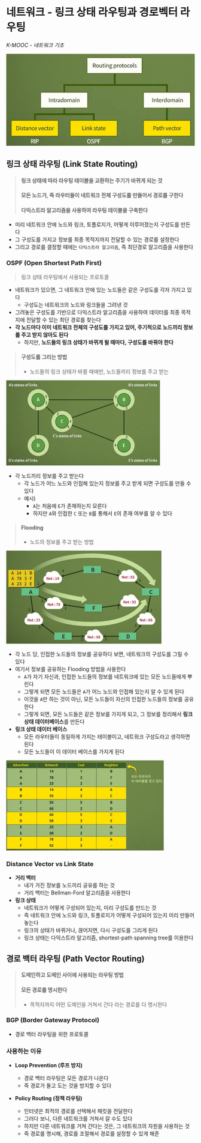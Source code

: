 # 네트워크 - 링크 상태 라우팅과 경로벡터 라우팅

*K-MOOC - 네트워크 기초*



![image-20230127082937111](17_네트워크_링크상태_라우팅과_경로벡터_라우팅.assets/image-20230127082937111.png)



## 링크 상태 라우팅 (Link State Routing)

> #### 링크 상태에 따라 라우팅 테이블을 교환하는 주기가 바뀌게 되는 것
>
> #### 모든 노드가, 즉 라우터들이 네트워크 전체 구성도를 만들어서 경로를 구한다
>
> #### 다익스트라 알고리즘을 사용하여 라우팅 테이블을 구축한다



- 미리 네트워크 안에 노드와 링크, 토폴로지가, 어떻게 이루어졌는지 구성도를 만든다
- 그 구성도를 가지고 정보를 최종 목적지까지 전달할 수 있는 경로를 설정한다
- 그리고 경로를 결정할 때에는 `다익스트라 알고리즘`, 즉 최단경로 알고리즘을 사용한다



### OSPF (Open Shortest Path First)

> 링크 상태 라우팅에서 사용되는 프로토콜

- 네트워크가 있으면, 그 네트워크 안에 있는 노드들은 같은 구성도를 각자 가지고 있다
  - 구성도는 네트워크의 노드와 링크들을 그려낸 것
- 그려놓은 구성도를 기반으로 다익스트라 알고리즘을 사용하여 데이터를 최종 목적지에 전달할 수 있는 최단 경로를 찾는다
- **각 노드마다 이미 네트워크 전체의 구성도를 가지고 있어, 주기적으로 노드끼리 정보를 주고 받지 않아도 된다**
  - 하지만, **노드들의 링크 상태가 바뀌게 될 때마다, 구성도를 바꿔야 한다**



> #### **구성도를 그리는 방법**
>
> - 노드들의 링크 상태가 바뀔 때에만, 노드들끼리 정보를 주고 받는

<img src="17_네트워크_링크상태_라우팅과_경로벡터_라우팅.assets/image-20230130085929860.png" alt="image-20230130085929860" style="zoom:50%;" />

- 각 노드끼리 정보를 주고 받는다
  - 각 노드가 어느 노드와 인접해 있는지 정보를 주고 받게 되면 구성도를 만들 수 있다
  - 예시)
    - `A`는 처음에 `E`가 존재하는지 모른다
    - 하지만 `A`와 인접한 `C` 또는 `B`를 통해서 `E`의 존재 여부를 알 수 있다



> #### **Flooding**
>
> - 노드의 정보를 주고 받는 방법

<img src="17_네트워크_링크상태_라우팅과_경로벡터_라우팅.assets/image-20230130090854561.png" alt="image-20230130090854561" style="zoom:50%;" />

- 각 노드 당, 인접한 노드들의 정보를 공유하다 보면, 네트워크의 구성도를 그릴 수 있다
- 여기서 정보를 공유하는 Flooding 방법을 사용한다
  - `A`가 자기 자신과, 인접한 노드들의 정보를 네트워크에 있는 모든 노드들에게 뿌린다
  - 그렇게 되면 모든 노드들은 `A`가 어느 노드와 인접해 있는지 알 수 있게 된다
  - 이것을 `A`만 하는 것이 아닌, 모든 노드들이 자신의 인접한 노드들의 정보를 공유한다
  - 그렇게 되면, 모든 노드들은 같은 정보를 가지게 되고, 그 정보를 정리해서 **링크 상태 데이터베이스**를 만든다
- **링크 상태 데이터 베이스**
  - 모든 라우터들이 동일하게 가지는 테이블이고, 네트워크 구성도라고 생각하면 된다
  - 모든 노드들이 이 데이터 베이스를 가지게 된다

<img src="17_네트워크_링크상태_라우팅과_경로벡터_라우팅.assets/image-20230130091610627.png" alt="image-20230130091610627" style="zoom:50%;" />





### Distance Vector vs Link State

- **거리 백터**
  -  내가 가진 정보를 노드끼리 공유를 하는 것
  - 거리 백터는 Bellman-Ford 알고리즘을 사용한다
- **링크 상태**  
  - 네트워크가 어떻게 구성되어 있는지, 미리 구성도를 만드는 것
  - 즉 네트워크 안에 노드와 링크, 토폴로지가 어떻게 구성되어 있는지 미리 만들어 놓는다
  - 링크의 상태가 바뀌거나, 끊어지면, 다시 구성도를 그리게 된다
  - 링크 상태는 다익스트라 알고리즘, shortest-path spanning tree를 이용한다



## 경로 백터 라우팅 (Path Vector Routing)

> #### 도메인하고 도메인 사이에 사용되는 라우팅 방법
>
> #### 모든 경로를 명시한다
>
> - 목적지까지 어떤 도메인을 거쳐서 간다 라는 경로를 다 명시한다



### BGP (Border Gateway Protocol)

- 경로 백터 라우팅을 위한 프로토콜



### 사용하는 이유

- **Loop Prevention (루프 방지)**

  - 경로 백터 라우팅은 모든 경로가 나온다
  - 즉 경로가 돌고 도는 것을 방지할 수 있다

  

- **Policy Routing (정책 라우팅)**

  - 인터넷은 최적의 경로를 선택해서 패킷을 전달한다
  - 그러다 보니, 다른 네트워크를 거쳐서 갈 수도 있다
  - 하지만 다른 네트워크를 거쳐 간다는 것은, 그 네트워크의 자원을 사용하는 것
  - 즉 경로를 명시해, 경로를 조절해서 경로를 설정할 수 있게 해준

